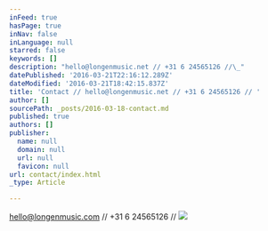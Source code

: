 ```yaml
---
inFeed: true
hasPage: true
inNav: false
inLanguage: null
starred: false
keywords: []
description: "hello@longenmusic.net // +31 6 24565126 //\_"
datePublished: '2016-03-21T22:16:12.289Z'
dateModified: '2016-03-21T18:42:15.837Z'
title: 'Contact // hello@longenmusic.net // +31 6 24565126 // '
author: []
sourcePath: _posts/2016-03-18-contact.md
published: true
authors: []
publisher:
  name: null
  domain: null
  url: null
  favicon: null
url: contact/index.html
_type: Article

---
```

hello@longenmusic.com // +31 6 24565126 // ![](https://the-grid-user-content.s3-us-west-2.amazonaws.com/201c30fa-d98f-4fc2-80b5-9d5cedea95cb.jpg)